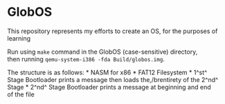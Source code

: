 # GlobOS
This repository represents my efforts to create an OS, for the purposes of learning

Run using `make` command in the GlobOS (case-sensitive) directory,</br>then running `qemu-system-i386 -fda Build/globos.img`.

The structure is as follows:
    * NASM for x86
    * FAT12 Filesystem
    * 1^st^ Stage Bootloader prints a message then loads the,/brentirety of the 2^nd^ Stage
    * 2^nd^ Stage Bootloader prints a message at beginning and end</br>of the file